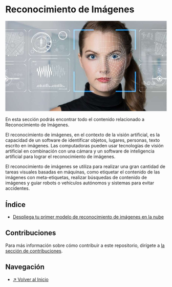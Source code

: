 # Reconocimiento de Imágenes

![Sección en construcción](/images/section_reconocimientoDeImagenes_logo.jpg)

En esta sección podrás encontrar todo el contenido relacionado a Reconocimiento de Imágenes.

El reconocimiento de imágenes, en el contexto de la visión artificial, es la capacidad de un software de identificar objetos, lugares, personas, texto escrito en imágenes. Las computadoras pueden usar tecnologías de visión artificial en combinación con una cámara y un software de inteligencia artificial para lograr el reconocimiento de imágenes.

El reconocimiento de imágenes se utiliza para realizar una gran cantidad de tareas visuales basadas en máquinas, como etiquetar el contenido de las imágenes con meta-etiquetas, realizar búsquedas de contenido de imágenes y guiar robots o vehículos autónomos y sistemas para evitar accidentes.

## Índice

- [Despliega tu primer modelo de reconocimiento de imágenes en la nube](./codepattern_despliega-tu-primer-modelo-de-reconocimiento-de-imagenes/README.md)

## Contribuciones

Para más información sobre cómo contribuir a este repositorio, dirígete a [la sección de contribuciones](../../../docs/CONTRIBUITING.md).

## Navegación

- [↗ Volver al Inicio](../../../README.md)